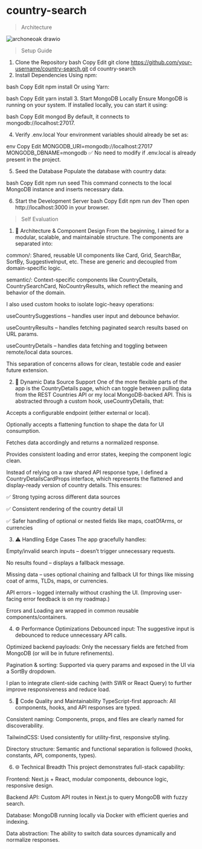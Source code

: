 # country-search

>Architecture

![archoneoak drawio](https://github.com/user-attachments/assets/724fc61a-336e-4fb2-b431-c0da0fa8dde1)

>Setup Guide

1. Clone the Repository
bash
Copy
Edit
git clone https://github.com/your-username/country-search.git
cd country-search
2. Install Dependencies
Using npm:

bash
Copy
Edit
npm install
Or using Yarn:

bash
Copy
Edit
yarn install
3. Start MongoDB Locally
Ensure MongoDB is running on your system. If installed locally, you can start it using:

bash
Copy
Edit
mongod
By default, it connects to mongodb://localhost:27017.

4. Verify .env.local
Your environment variables should already be set as:

env
Copy
Edit
MONGODB_URI=mongodb://localhost:27017
MONGODB_DBNAME=mongodb
✅ No need to modify if .env.local is already present in the project.

5. Seed the Database
Populate the database with country data:

bash
Copy
Edit
npm run seed
This command connects to the local MongoDB instance and inserts necessary data.

6. Start the Development Server
bash
Copy
Edit
npm run dev
Then open http://localhost:3000 in your browser.

>Self Evaluation

1. 🧱 Architecture & Component Design
From the beginning, I aimed for a modular, scalable, and maintainable structure. The components are separated into:

common/: Shared, reusable UI components like Card, Grid, SearchBar, SortBy, SuggestiveInput, etc. These are generic and decoupled from domain-specific logic.

semantic/: Context-specific components like CountryDetails, CountrySearchCard, NoCountryResults, which reflect the meaning and behavior of the domain.

I also used custom hooks to isolate logic-heavy operations:

useCountrySuggestions – handles user input and debounce behavior.

useCountryResults – handles fetching paginated search results based on URL params.

useCountryDetails – handles data fetching and toggling between remote/local data sources.

This separation of concerns allows for clean, testable code and easier future extension.

2. 🔁 Dynamic Data Source Support
One of the more flexible parts of the app is the CountryDetails page, which can toggle between pulling data from the REST Countries API or my local MongoDB-backed API. This is abstracted through a custom hook, useCountryDetails, that:

Accepts a configurable endpoint (either external or local).

Optionally accepts a flattening function to shape the data for UI consumption.

Fetches data accordingly and returns a normalized response.

Provides consistent loading and error states, keeping the component logic clean.

Instead of relying on a raw shared API response type, I defined a CountryDetailsCardProps interface, which represents the flattened and display-ready version of country details. This ensures:

✅ Strong typing across different data sources

✅ Consistent rendering of the country detail UI

✅ Safer handling of optional or nested fields like maps, coatOfArms, or currencies

3. ⚠️ Handling Edge Cases
The app gracefully handles:

Empty/invalid search inputs – doesn’t trigger unnecessary requests.

No results found – displays a fallback message.

Missing data – uses optional chaining and fallback UI for things like missing coat of arms, TLDs, maps, or currencies.

API errors – logged internally without crashing the UI. (Improving user-facing error feedback is on my roadmap.)

Errors and Loading are wrapped in common reusable components/containers.

4. ⚙️ Performance Optimizations
Debounced input: The suggestive input is debounced to reduce unnecessary API calls.

Optimized backend payloads: Only the necessary fields are fetched from MongoDB (or will be in future refinements).

Pagination & sorting: Supported via query params and exposed in the UI via a SortBy dropdown.

I plan to integrate client-side caching (with SWR or React Query) to further improve responsiveness and reduce load.

5. 🧰 Code Quality and Maintainability
TypeScript-first approach: All components, hooks, and API responses are typed.

Consistent naming: Components, props, and files are clearly named for discoverability.

TailwindCSS: Used consistently for utility-first, responsive styling.

Directory structure: Semantic and functional separation is followed (hooks, constants, API, components, types).

6. 🌐 Technical Breadth
This project demonstrates full-stack capability:

Frontend: Next.js + React, modular components, debounce logic, responsive design.

Backend API: Custom API routes in Next.js to query MongoDB with fuzzy search.

Database: MongoDB running locally via Docker with efficient queries and indexing.

Data abstraction: The ability to switch data sources dynamically and normalize responses.


